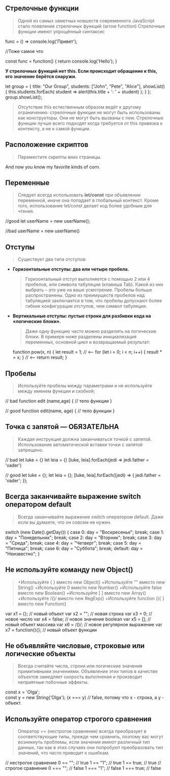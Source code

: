 ## **Стрелочные функции**
>Одной из самых заметных новшеств современного JavaScript стало появление стрелочных функций (arrow function)
Стрелочные функции имеют упрощённый синтаксис

func = () => console.log('Привет');

//Тоже самое что

const func = function() {
    return console.log('Hello');
}

**У стрелочных функций нет this. Если происходит обращение к this, его значение берётся снаружи.**

let group = {
  title: "Our Group",
  students: ["John", "Pete", "Alice"],
  showList() {
    this.students.forEach(
      student => alert(this.title + ': ' + student)
    );
  }
};
group.showList();

>Отсутствие this естественным образом ведёт к другому ограничению: стрелочные функции не могут быть использованы как конструкторы. Они не могут быть вызваны с new.
Стрелочные функции лучше всего подходят когда требуется от this привязка к контексту, а не к самой функции.


## **Расположение скриптов**
>Переместите скрипты вниз страницы.

<p>And now you know my favorite kinds of corn. </p>  
<script type="text/javascript" src="path/to/file.js"></script>  
<script type="text/javascript" src="path/to/anotherFile.js"></script>  
</body>  
</html>


## **Переменные**
>Cледует всегда использовать **let/const** при объявлении переменной, иначе она попадает в глобальный контекст. Кроме того, использование let/const делает код более удобным для чтения.

//good
let userName = new userName();

//bad
userName = new userName()


## **Отступы**
>Существует два типа отступов:
- **Горизонтальные отступы: два или четыре пробела.**

    >Горизонтальный отступ выполняется с помощью 2 или 4 пробелов, или символа табуляции (клавиша Tab). Какой из них выбрать – это уже на ваше усмотрение. Пробелы больше распространены. Одно из преимуществ пробелов над табуляцией заключается в том, что пробелы допускают более гибкие конфигурации отступов, чем символ табуляции.

- **Вертикальные отступы: пустые строки для разбивки кода на «логические блоки».**

    >Даже одну функцию часто можно разделить на логические блоки. В примере ниже разделены инициализация переменных, основной цикл и возвращаемый результат:

     function pow(x, n) {
      let result = 1;
      //              <--
      for (let i = 0; i < n; i++) {
      result * = x;
      }
      //              <--
      return result;
    }


## **Пробелы**
>Используйте пробелы между параметрами и не используйте между именем функции и скобкой;

// bad
function edit (name,age) {
// тело функции
}

// good
function edit(name, age) {
// тело функции
}


## **Точка с запятой — ОБЯЗАТЕЛЬНА**

>Каждая инструкция должна заканчиваться точкой с запятой. Использование автоматической вставки точки с запятой запрещено.

// bad
let luke = {}
let leia = {}
[luke, leia].forEach(jedi => jedi.father = 'vader')

// good
let luke = {};
let leia = {};
[luke, leia].forEach((jedi) => {
jedi.father = 'vader';
});


## **Всегда заканчивайте выражение switch оператором default**
>Всегда заканчивайте выражение switch оператором default. Даже если вы думаете, что он совсем не нужен.

 switch (new Date().getDay()) {
     case 0:
         day = "Воскресенье";
         break;
     case 1:
         day = "Понедельник";
         break;
     case 2:
         day = "Вторник";
         break;
     case 3:
         day = "Среда";
         break;
     case 4:
         day = "Четверг";
         break;
     case 5:
         day = "Пятница";
         break;
     case 6:
         day = "Суббота";
         break;
     default:
        day = "Неизвестно";
}


## **Не используйте команду new Object()**
>+Используйте { } вместо new Object()
+Используйте "" вместо new String()
+Используйте 0 вместо new Number()
+Используйте false вместо new Boolean()
+Используйте [ ] вместо new Array()
+Используйте /()/ вместо new RegExp()
+Используйте function (){ } вместо new Function()

 var x1 = {};           // новый объект
 var x2 = "";           // новая строка
 var x3 = 0;            // новое число
 var x4 = false;        // новое значение boolean
 var x5 = [];           // новый объект массива
 var x6 = /()/;         // новое регулярное выражение
 var x7 = function(){}; // новый объект функции   


## **Не объявляйте числовые, строковые или логические объекты**
>Всегда считайте числа, строки или логические значения примитивными значениями.
Объявление этих типов в качестве объектов замедляет скорость выполнения и производит неприятные побочные эффекты.

const x = 'Olga';             
const y = new String('Olga');
(x === y) // false, потому что x - строка, а y - объект.   


## **Используйте оператор строгого сравнения**
>Оператор == (нестрогое сравнение) всегда преобразует в соответствующие типы, прежде чем сравнить, поэтому вас могут возникнуть проблемы, если значения имеют различный тип данных, так как в этих случаях они попробуют преобразовать тип значений, что часто приводит к ошибкам.  

// нестрогое сравнение
0 == "";        // true
1 == "1";       // true
1 == true;      // true
// строгое сравнение
0 === "";       // false
1 === "1";      // false
1 === true;     // false
